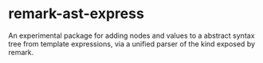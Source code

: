 # remark-ast-express
An experimental package for adding nodes and values to a abstract syntax tree from template expressions, via a unified parser of the kind exposed by remark.
